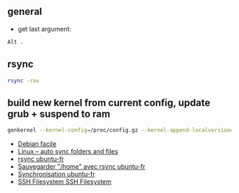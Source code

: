 ## general

* get last argument:
```sh
Alt .
```

## rsync

```sh
rsync -rav
```

## build new kernel from current config, update grub + suspend to ram
```sh
genkernel --kernel-config=/proc/config.gz --kernel-append-localversion=-v1 --save-config all && grub-mkconfig -o /boot/grub/grub.cfg   &&   loginctl suspend -i
```

* [Debian facile](https://debian-facile.org/doc:reseau:rsync)
* [Linux – auto sync folders and files](https://kushellig.de/linux-file-auto-sync-directories/)
* [rsync ubuntu-fr](https://doc.ubuntu-fr.org/rsync)
* [Sauvegarder "/home" avec rsync ubuntu-fr](https://doc.ubuntu-fr.org/tutoriel/sauvegarder_home_avec_rsync)
* [Synchronisation ubuntu-fr](https://doc.ubuntu-fr.org/synchronisation)
* [SSH Filesystem SSH Filesystem](https://doc.ubuntu-fr.org/sshfs)
